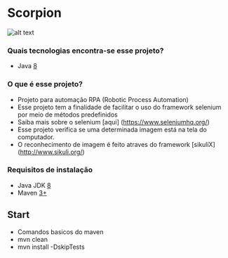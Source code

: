 # Scorpion #

![alt text](https://github.com/danilocesarmendes/Scorpion/blob/master/images/scorpion.jpeg?raw=true)

### Quais tecnologias encontra-se esse projeto? ###
* Java [8](http://www.java.com)

### O que é esse projeto? ###
* Projeto para automação RPA (Robotic Process Automation)
* Esse projeto tem a finalidade de facilitar o uso do framework selenium por meio de métodos predefinidos
* Saiba mais sobre o selenium [aqui] (https://www.seleniumhq.org/)
* Esse projeto verifica se uma determinada imagem está na tela do computador.
* O reconhecimento de imagem é feito atraves do framework [sikuliX] (http://www.sikuli.org/) 

### Requisitos de instalação ###
* Java JDK [8](https://www.oracle.com/technetwork/java/javase/downloads/jdk8-downloads-2133151.html)
* Maven [3+](http://maven.apache.org/)


## Start ##
* Comandos basicos do maven
* mvn clean
* mvn install -DskipTests